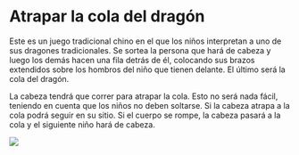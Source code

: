 # Atrapar la cola del dragón

Este es un juego tradicional chino en el que los niños interpretan a uno  de sus dragones tradicionales. Se sortea la persona que hará de cabeza y  luego los demás hacen una fila detrás de él, colocando sus brazos  extendidos sobre los hombros del niño que tienen delante. El último será  la cola del dragón.

La cabeza tendrá que correr para atrapar la cola. Esto no será nada  fácil, teniendo en cuenta que los niños no deben soltarse. Si la cabeza  atrapa a la cola podrá seguir en su sitio. Si el cuerpo se rompe, la  cabeza pasará a la cola y el siguiente niño hará de cabeza.

![](juegos_aire_libre_cola_dragon.jpg)

